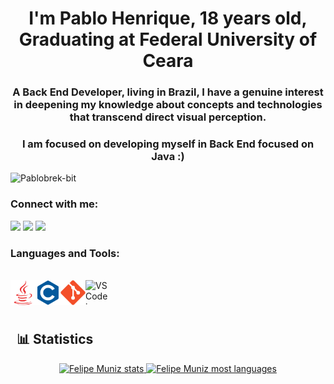 <h1 align="center">I'm Pablo Henrique, 18 years old, Graduating at Federal University of Ceara</h1>
<h3 align="center">A Back End Developer, living in Brazil, I have a genuine interest in deepening my knowledge about concepts and technologies that transcend direct visual perception.</h3>

<h3 align="center">I am focused on developing myself in Back End focused on Java :)</h3>

<p align="left">
  <img src="https://komarev.com/ghpvc/?username=Pablobrek-bit&label=Profile%20views&color=0e75b6&style=flat" alt="Pablobrek-bit" />
</p>

<h3 align="left">Connect with me:</h3>
<p align="left">
  <a href="https://www.linkedin.com/in/pablo-henrique-3b5364268/" target="_blank"><img height="48px" src="https://user-images.githubusercontent.com/101757815/219233890-5c54c2ab-9492-4683-a9fd-3fdf41841902.svg" target="_blank"></a>
  <a href="https://www.instagram.com/_pabllo_henrique/" target="_blank"><img height="48px" src="https://user-images.githubusercontent.com/101757815/219234426-bc9e3560-bfd5-4246-9ce4-cd28dc8ae167.svg" target="_blank"></a> 
  <a href="pablobreak2017@alu.ufc.br" target="_blank"><img height="48px" src="https://user-images.githubusercontent.com/101757815/219234198-9db4f3f8-63a7-4ab0-9a5b-152004a06773.svg" target="_blank"></a>
  </a>
</p>

<h3 align="left">Languages and Tools:</h3>
<div align="left">
  <div style="display: inline_block"><br>
    <img align="left" alt="Java icon" height="40" width="40" src="https://raw.githubusercontent.com/devicons/devicon/master/icons/java/java-plain.svg">
    <img align="left" alt="C icon" height="40" width="40" src="https://raw.githubusercontent.com/devicons/devicon/master/icons/c/c-plain.svg">
    <img align="left" alt="Git icon" height="40" width="40" src="https://raw.githubusercontent.com/devicons/devicon/master/icons/git/git-original.svg">
    <img align="left" alt="VS Code icon" height="40" width="40" src="https://code.visualstudio.com/assets/favicon.ico">
  </div>
</div>
<br><br><br>

##  &nbsp; 📊 Statistics

<div align="center">
  <a href="https://github.com/Pablobrek-bit">
  <img height="180em" src="https://github-readme-stats.vercel.app/api?username=Pablobrek-bit&show_icons=true&theme=dark&include_all_commits=true&count_private=true" alt="Felipe Muniz stats"/>
  <img height="180em" src="https://github-readme-stats.vercel.app/api/top-langs/?username=Pablobrek-bit&layout=compact&langs_count=6&theme=dark" alt="Felipe Muniz most languages"/>
</div>
